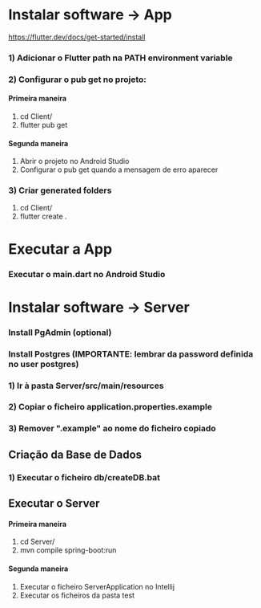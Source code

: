 # Instalar software -> App
https://flutter.dev/docs/get-started/install

### 1) Adicionar o Flutter path na PATH environment variable

### 2) Configurar o pub get no projeto:
#### Primeira maneira
  1) cd Client/
  2) flutter pub get

#### Segunda maneira
  1) Abrir o projeto no Android Studio
  2) Configurar o pub get quando a mensagem de erro aparecer
    
### 3) Criar generated folders
  1) cd Client/
  2) flutter create .

# Executar a App
### Executar o main.dart no Android Studio


# Instalar software -> Server
### Install PgAdmin (optional)
### Install Postgres (IMPORTANTE: lembrar da password definida no user postgres)

### 1) Ir à pasta Server/src/main/resources
### 2) Copiar o ficheiro application.properties.example
### 3) Remover ".example" ao nome do ficheiro copiado

## Criação da Base de Dados
### 1) Executar o ficheiro db/createDB.bat

## Executar o Server
#### Primeira maneira
  1) cd Server/
  2) mvn compile spring-boot:run
  
#### Segunda maneira
  1) Executar o ficheiro ServerApplication no Intellij
  2) Executar os ficheiros da pasta test
